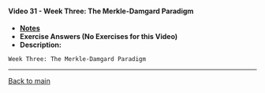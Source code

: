 #### Video 31 - Week Three: The Merkle-Damgard Paradigm

- **[Notes](notes.md)**
- **Exercise Answers (No Exercises for this Video)**
- **Description:**

```
Week Three: The Merkle-Damgard Paradigm
```

---
 
[Back to main](https://github.com/rot0xd/Coursera/blob/master/Cryptography/I/README.md)

